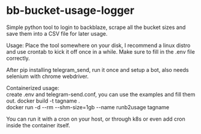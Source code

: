 # bb-bucket-usage-logger
Simple python tool to login to backblaze, scrape all the bucket sizes and save them into a CSV file for later usage.

Usage:
Place the tool somewhere on your disk, I recommend a linux distro and use crontab to kick it off once in a while.
Make sure to fill in the .env file correctly.

After pip installing telegram_send, run it once and setup a bot, also needs selenium with chrome webdriver.

Containerized usage:  
create .env and telegram-send.conf, you can use the examples and fill them out.
docker build -t tagname .  
docker run -d --rm --shm-size=1gb --name runb2usage tagname
  
You can run it with a cron on your host, or through k8s or even add cron inside the container itself.